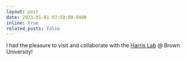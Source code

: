 ```yaml
---
layout: post
date: 2023-01-01 07:59:00-0400
inline: true
related_posts: false
---
```


I had the pleasure to visit and collaborate with the <a href="https://sites.brown.edu/harrislab/">Harris Lab</a> @ Brown University!